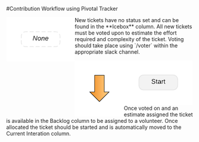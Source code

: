 #Contribution Workflow using Pivotal Tracker

<p><img vertical-align="middle" align="left" src="images/pt_none_button.png">New tickets have no status set and can be found in the **Icebox** column. All new tickets must be voted upon to estimate the effort required and complexity of the ticket.  Voting should take place using `/voter` within the appropriate slack channel.</p>

<p><img vertical-align="middle" align="left" src="images/pt_down_arrow_small.png"></p>

<p><img vertical-align="middle" align="left" src="images/pt_start_button.png">Once voted on and an estimate assigned the ticket is available in the Backlog column to be assigned to a volunteer.   Once allocated the ticket should be started and is automatically moved to the Current Interation column. </p>
